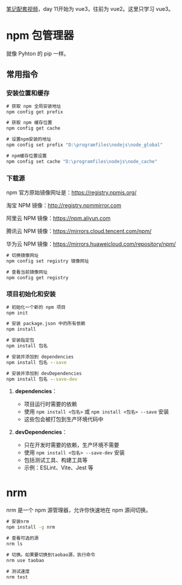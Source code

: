 [笔记配套视频](https://www.bilibili.com/video/BV1HV4y1a7n4/?p=3&share_source=copy_web&vd_source=5d1a88af6b151c4524e2e0393d9d7b02)，day 11开始为 vue3，往前为 vue2。这里只学习 vue3。

# npm 包管理器

就像 Pyhton 的 pip 一样。

## 常用指令

### 安装位置和缓存

```cmd
# 获取 npm 全局安装地址
npm config get prefix

# 获取 npm 缓存位置
npm config get cache

# 设置npm安装的地址
npm config set prefix "D:\programfiles\nodejs\node_global"

# npm缓存位置设置
npm config set cache "D:\programfiles\nodejs\node_cache"
```

### 下载源

npm 官方原始镜像网址是：https://registry.npmjs.org/

淘宝 NPM 镜像：http://registry.npmmirror.com

阿里云 NPM 镜像：https://npm.aliyun.com

腾讯云 NPM 镜像：https://mirrors.cloud.tencent.com/npm/

华为云 NPM 镜像：https://mirrors.huaweicloud.com/repository/npm/

```cmd
# 切换镜像网址
npm config set registry 镜像网址

# 查看当前镜像网址
npm config get registry
```

### 项目初始化和安装

```cmd
# 初始化一个新的 npm 项目
npm init

# 安装 package.json 中的所有依赖
npm install

# 安装指定包
npm install 包名

# 安装并添加到 dependencies
npm install 包名 --save

# 安装并添加到 devDependencies
npm install 包名 --save-dev
```

1. **dependencies**：
   - 项目运行时需要的依赖
   - 使用 `npm install <包名>` 或 `npm install <包名> --save` 安装
   - 这些包会被打包到生产环境代码中

2. **devDependencies**：
   - 只在开发时需要的依赖，生产环境不需要
   - 使用 `npm install <包名> --save-dev` 安装
   - 包括测试工具、构建工具等
   - 示例：ESLint、Vite、Jest 等


# nrm
nrm 是一个 npm 源管理器，允许你快速地在 npm 源间切换。

```cmd
# 安装nrm
npm install -g nrm

# 查看可选的源
nrm ls

# 切换。如果要切换到taobao源，执行命令
nrm use taobao

# 测试速度
nrm test
```
